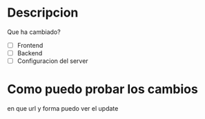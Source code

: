 # Descripcion
Que ha cambiado?

- [ ] Frontend
- [ ] Backend
- [ ] Configuracion del server

# Como puedo probar los cambios
en que url y forma puedo ver el update
